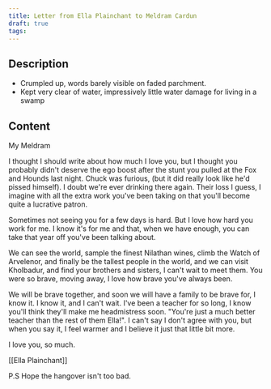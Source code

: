 ```yaml
---
title: Letter from Ella Plainchant to Meldram Cardun
draft: true
tags:
---
```

## Description
- Crumpled up, words barely visible on faded parchment.
- Kept very clear of water, impressively little water damage for living in a swamp
## Content
 My Meldram 

I thought I should write about how much I love you, but I thought you probably didn't deserve the ego boost after the stunt you pulled at the Fox and Hounds last night. Chuck was furious, (but it did really look like he'd pissed himself). I doubt we're ever drinking there again. Their loss I guess, I imagine with all the extra work you've been taking on that you'll become quite a lucrative patron.

Sometimes not seeing you for a few days is hard. But I love how hard you work for me. I know it's for me and that, when we have enough, you can take that year off you've been talking about. 

We can see the world, sample the finest Nilathan wines, climb the Watch of Arvelenor, and finally be the tallest people in the world, and we can visit Kholbadur, and find your brothers and sisters, I can't wait to meet them. You were so brave, moving away, I love how brave you've always been.

We will be brave together, and soon we will have a family to be brave for, I know it. I know it, and I can't wait. I've been a teacher for so long, I know you'll think they'll make me headmistress soon. "You're just a much better teacher than the rest of them Ella!". I can't say I don't agree with you, but when you say it, I feel warmer and I believe it just that little bit more.

I love you, so much.

[[Ella Plainchant]] 

P.S Hope the hangover isn't too bad.